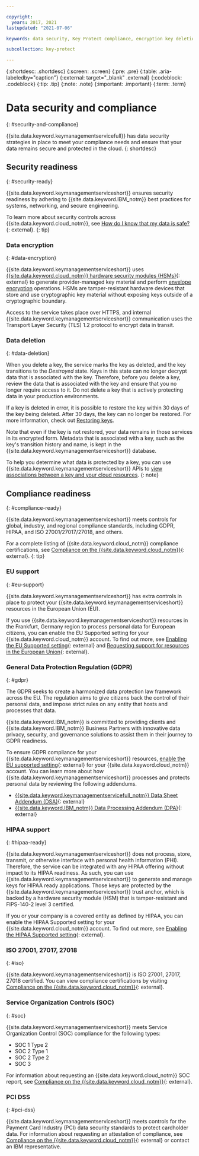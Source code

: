 ```yaml
---

copyright:
  years: 2017, 2021
lastupdated: "2021-07-06"

keywords: data security, Key Protect compliance, encryption key deletion

subcollection: key-protect

---
```


{:shortdesc: .shortdesc}
{:screen: .screen}
{:pre: .pre}
{:table: .aria-labeledby="caption"}
{:external: target="_blank" .external}
{:codeblock: .codeblock}
{:tip: .tip}
{:note: .note}
{:important: .important}
{:term: .term}

# Data security and compliance
{: #security-and-compliance}

{{site.data.keyword.keymanagementservicefull}} has data security strategies in
place to meet your compliance needs and ensure that your data remains secure and
protected in the cloud.
{: shortdesc}

## Security readiness
{: #security-ready}

{{site.data.keyword.keymanagementserviceshort}} ensures security readiness by
adhering to {{site.data.keyword.IBM_notm}} best practices for systems,
networking, and secure engineering.

To learn more about security controls across {{site.data.keyword.cloud_notm}},
see
[How do I know that my data is safe?](/docs/overview?topic=overview-security#security){: external}.
{: tip}

### Data encryption
{: #data-encryption}

{{site.data.keyword.keymanagementserviceshort}} uses
[{{site.data.keyword.cloud_notm}} hardware security modules (HSMs)](https://ibm.com/cloud/hardware-security-module){: external}
to generate provider-managed key material and perform
[envelope encryption](/docs/key-protect?topic=key-protect-envelope-encryption)
operations. HSMs are tamper-resistant hardware devices that store and use
cryptographic key material without exposing keys outside of a cryptographic
boundary.

Access to the service takes place over HTTPS, and internal
{{site.data.keyword.keymanagementserviceshort}} communication uses the Transport
Layer Security (TLS) 1.2 protocol to encrypt data in transit.

### Data deletion
{: #data-deletion}

When you delete a key, the service marks the key as deleted, and the key transitions to the _Destroyed_ state. Keys in this state can no longer decrypt data that is associated with the key. Therefore, before you delete a key, review the data that is associated with the key and ensure that you no longer require access to it. Do not delete a key that is actively protecting data in your production environments.

If a key is deleted in error, it is possible to restore the key within 30 days of the key being deleted. After 30 days, the key can no longer be restored. For more information, check out [Restoring keys](/docs/key-protect?topic=key-protect-restore-keys).

Note that even if the key is not restored, your data remains in those services in its encrypted form. Metadata that is associated with a key, such as the key's transition history and name, is kept in the {{site.data.keyword.keymanagementserviceshort}} database.

To help you determine what data is protected by a key, you can use {{site.data.keyword.keymanagementserviceshort}} APIs to [view associations between a key and your cloud resources](/docs/key-protect?topic=key-protect-view-protected-resources).
{: note}

## Compliance readiness
{: #compliance-ready}

{{site.data.keyword.keymanagementserviceshort}} meets controls for global,
industry, and regional compliance standards, including GDPR, HIPAA, and ISO
27001/27017/27018, and others.

For a complete listing of {{site.data.keyword.cloud_notm}} compliance
certifications, see
[Compliance on the {{site.data.keyword.cloud_notm}}](https://ibm.com/cloud/compliance){: external}.
{: tip}

### EU support
{: #eu-support}

{{site.data.keyword.keymanagementserviceshort}} has extra controls in place to
protect your {{site.data.keyword.keymanagementserviceshort}} resources in the
European Union (EU).

If you use {{site.data.keyword.keymanagementserviceshort}} resources in the
Frankfurt, Germany region to process personal data for European citizens, you
can enable the EU Supported setting for your {{site.data.keyword.cloud_notm}}
account. To find out more, see
[Enabling the EU Supported setting](/docs/account?topic=account-eu-hipaa-supported#bill_eusupported){: external}
and
[Requesting support for resources in the European Union](/docs/get-support?topic=get-support-using-avatar#eusupported){: external}.

### General Data Protection Regulation (GDPR)
{: #gdpr}

The GDPR seeks to create a harmonized data protection law framework across the
EU. The regulation aims to give citizens back the control of their personal
data, and impose strict rules on any entity that hosts and processes that data.

{{site.data.keyword.IBM_notm}} is committed to providing clients and
{{site.data.keyword.IBM_notm}} Business Partners with innovative data privacy,
security, and governance solutions to assist them in their journey to GDPR
readiness.

To ensure GDPR compliance for your
{{site.data.keyword.keymanagementserviceshort}} resources,
[enable the EU supported setting](/docs/account?topic=account-eu-hipaa-supported#bill_eusupported){: external}
for your {{site.data.keyword.cloud_notm}} account. You can learn more about how
{{site.data.keyword.keymanagementserviceshort}} processes and protects personal
data by reviewing the following addendums.

- [{{site.data.keyword.keymanagementservicefull_notm}} Data Sheet Addendum (DSA)](https://www.ibm.com/software/reports/compatibility/clarity-reports/report/html/softwareReqsForProduct?deliverableId=180A0EC0658B11E5A8DABB56563AC132){: external}
- [{{site.data.keyword.IBM_notm}} Data Processing Addendum (DPA)](https://ibm.com/support/customer/csol/terms/?cat=dpa){: external}

### HIPAA support
{: #hipaa-ready}

{{site.data.keyword.keymanagementserviceshort}} does not process, store,
transmit, or otherwise interface with personal health information (PHI).
Therefore, the service can be integrated with any HIPAA offering without impact
to its HIPAA readiness. As such, you can use
{{site.data.keyword.keymanagementserviceshort}} to generate and manage keys for
HIPAA ready applications. Those keys are protected by the
{{site.data.keyword.keymanagementserviceshort}} trust anchor, which is backed by
a hardware security module (HSM) that is tamper-resistant and FIPS-140-2 level 3
certified.

If you or your company is a covered entity as defined by HIPAA, you can enable
the HIPAA Supported setting for your {{site.data.keyword.cloud_notm}} account.
To find out more, see
[Enabling the HIPAA Supported setting](/docs/account?topic=account-eu-hipaa-supported#enabling-hipaa){: external}.

### ISO 27001, 27017, 27018
{: #iso}

{{site.data.keyword.keymanagementserviceshort}} is ISO 27001, 27017, 27018
certified. You can view compliance certifications by visiting
[Compliance on the {{site.data.keyword.cloud_notm}}](https://ibm.com/cloud/compliance){: external}.

### Service Organization Controls (SOC)
{: #soc}

{{site.data.keyword.keymanagementserviceshort}} meets Service Organization
Control (SOC) compliance for the following types:

- SOC 1 Type 2
- SOC 2 Type 1
- SOC 2 Type 2
- SOC 3

For information about requesting an {{site.data.keyword.cloud_notm}} SOC report,
see
[Compliance on the {{site.data.keyword.cloud_notm}}](https://ibm.com/cloud/compliance){: external}.

### PCI DSS
{: #pci-dss}

{{site.data.keyword.keymanagementserviceshort}} meets controls for the Payment
Card Industry (PCI) data security standards to protect cardholder data. For
information about requesting an attestation of compliance, see
[Compliance on the {{site.data.keyword.cloud_notm}}](https://ibm.com/cloud/compliance){: external}
or contact an IBM representative.
